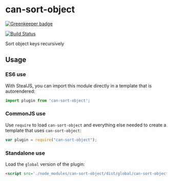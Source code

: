 # can-sort-object

[![Greenkeeper badge](https://badges.greenkeeper.io/canjs/can-sort-object.svg)](https://greenkeeper.io/)

[![Build Status](https://travis-ci.org/canjs/can-sort-object.svg?branch=master)](https://travis-ci.org/canjs/can-sort-object)

Sort object keys recursively

## Usage

### ES6 use

With StealJS, you can import this module directly in a template that is autorendered:

```js
import plugin from 'can-sort-object';
```

### CommonJS use

Use `require` to load `can-sort-object` and everything else
needed to create a template that uses `can-sort-object`:

```js
var plugin = require("can-sort-object");
```

### Standalone use

Load the `global` version of the plugin:

```html
<script src='./node_modules/can-sort-object/dist/global/can-sort-object.js'></script>
```
